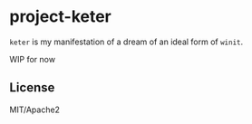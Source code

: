 # project-keter

`keter` is my manifestation of a dream of an ideal form of `winit`.

WIP for now

## License

MIT/Apache2
